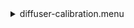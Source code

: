 <details><summary>diffuser-calibration.menu</summary><blockquote><pre><details><summary>diffuser-calibration.cbk</summary><blockquote><pre>&#x1F4D5; <details><summary>gain_high.rcp</summary><blockquote><pre>rcpname gain high&#x1F4D5;  gain high 
The above code block covers:0.00 minutes of camera integration + hardware moves and overhead</pre></blockquote></details>&#x1F4D5; <details><summary>Exposure_80.rcp</summary><blockquote><pre>rcpname exposure 80&#x1F4D5;  exposure 80 
The above code block covers:0.00 minutes of camera integration + hardware moves and overhead</pre></blockquote></details><details><summary>setupFlat.rcp</summary><blockquote><pre>rcpname diffuser  in&#x1F4D5;  diffuser  in 
rcpname cover out&#x1F4D5;  cover out 
rcpname occ		out&#x1F4D5;  occ		out 
rcpname shut	out&#x1F4D5;  shut	out 
rcpname calib	out&#x1F4D5;  calib	out 
The above code block covers:0.00 minutes of camera integration + hardware moves and overhead</pre></blockquote></details><details><summary>setupDark.rcp</summary><blockquote><pre>rcpname shut	in&#x1F4D5;  shut	in 
The above code block covers:0.00 minutes of camera integration + hardware moves and overhead</pre></blockquote></details>&#x1F4D9; <details><summary>dark_01wave_1beam_16sums_10rep_BOTH.rcp</summary><blockquote><pre>rcpname shut	in&#x1F4D5;  shut	in 
rcpname data	rcam	both	656.28	16&#x1F4D9;  data	rcam	both	656.28	16 
rcpname data	rcam	both	656.28	16&#x1F4D9;  data	rcam	both	656.28	16 
rcpname data	rcam	both	656.28	16&#x1F4D9;  data	rcam	both	656.28	16 
rcpname data	rcam	both	656.28	16&#x1F4D9;  data	rcam	both	656.28	16 
rcpname data	rcam	both	656.28	16&#x1F4D9;  data	rcam	both	656.28	16 
rcpname data	rcam	both	656.28	16&#x1F4D9;  data	rcam	both	656.28	16 
rcpname data	rcam	both	656.28	16&#x1F4D9;  data	rcam	both	656.28	16 
rcpname data	rcam	both	656.28	16&#x1F4D9;  data	rcam	both	656.28	16 
rcpname data	rcam	both	656.28	16&#x1F4D9;  data	rcam	both	656.28	16 
rcpname data	rcam	both	656.28	16&#x1F4D9;  data	rcam	both	656.28	16 
The above code block covers:0.90 minutes of camera integration + hardware moves and overhead</pre></blockquote></details><details><summary>setupFlat.rcp</summary><blockquote><pre>rcpname diffuser  in&#x1F4D5;  diffuser  in 
rcpname cover out&#x1F4D5;  cover out 
rcpname occ		out&#x1F4D5;  occ		out 
rcpname shut	out&#x1F4D5;  shut	out 
rcpname calib	out&#x1F4D5;  calib	out 
The above code block covers:0.00 minutes of camera integration + hardware moves and overhead</pre></blockquote></details><details><summary>530_FW.rcp</summary><blockquote><pre>rcpname prefilterrange 530&#x1F4D5;  prefilterrange 530 
The above code block covers:0.00 minutes of camera integration + hardware moves and overhead</pre></blockquote></details>&#x1F4D8; <details><summary>530_01wave_2beam_16sums_4rep_BOTH.rcp</summary><blockquote><pre>rcpname data	rcam	both	530.30	16&#x1F4D8;  data	rcam	both	530.30	16 
rcpname data	tcam	both	530.30	16&#x1F4D8;  data	tcam	both	530.30	16 
rcpname data	rcam	both	530.30	16&#x1F4D8;  data	rcam	both	530.30	16 
rcpname data	tcam	both	530.30	16&#x1F4D8;  data	tcam	both	530.30	16 
rcpname data	rcam	both	530.30	16&#x1F4D8;  data	rcam	both	530.30	16 
rcpname data	tcam	both	530.30	16&#x1F4D8;  data	tcam	both	530.30	16 
rcpname data	rcam	both	530.30	16&#x1F4D8;  data	rcam	both	530.30	16 
rcpname data	tcam	both	530.30	16&#x1F4D8;  data	tcam	both	530.30	16 
The above code block covers:0.72 minutes of camera integration + hardware moves and overhead</pre></blockquote></details><details><summary>637_FW.rcp</summary><blockquote><pre>rcpname prefilterrange 637&#x1F4D5;  prefilterrange 637 
The above code block covers:0.00 minutes of camera integration + hardware moves and overhead</pre></blockquote></details>&#x1F4D8; <details><summary>637_01wave_2beam_16sums_4rep_BOTH.rcp</summary><blockquote><pre>rcpname data	rcam	both	637.40	16&#x1F4D8;  data	rcam	both	637.40	16 
rcpname data	tcam	both	637.40	16&#x1F4D8;  data	tcam	both	637.40	16 
rcpname data	rcam	both	637.40	16&#x1F4D8;  data	rcam	both	637.40	16 
rcpname data	tcam	both	637.40	16&#x1F4D8;  data	tcam	both	637.40	16 
rcpname data	rcam	both	637.40	16&#x1F4D8;  data	rcam	both	637.40	16 
rcpname data	tcam	both	637.40	16&#x1F4D8;  data	tcam	both	637.40	16 
rcpname data	rcam	both	637.40	16&#x1F4D8;  data	rcam	both	637.40	16 
rcpname data	tcam	both	637.40	16&#x1F4D8;  data	tcam	both	637.40	16 
The above code block covers:0.72 minutes of camera integration + hardware moves and overhead</pre></blockquote></details><details><summary>656_FW.rcp</summary><blockquote><pre>rcpname prefilterrange 656&#x1F4D5;  prefilterrange 656 
The above code block covers:0.00 minutes of camera integration + hardware moves and overhead</pre></blockquote></details>&#x1F4D8; <details><summary>656_01wave_2beam_16sums_4rep_BOTH.rcp</summary><blockquote><pre>rcpname data	rcam	both	656.28	16&#x1F4D8;  data	rcam	both	656.28	16 
rcpname data	tcam	both	656.28	16&#x1F4D8;  data	tcam	both	656.28	16 
rcpname data	rcam	both	656.28	16&#x1F4D8;  data	rcam	both	656.28	16 
rcpname data	tcam	both	656.28	16&#x1F4D8;  data	tcam	both	656.28	16 
rcpname data	rcam	both	656.28	16&#x1F4D8;  data	rcam	both	656.28	16 
rcpname data	tcam	both	656.28	16&#x1F4D8;  data	tcam	both	656.28	16 
rcpname data	rcam	both	656.28	16&#x1F4D8;  data	rcam	both	656.28	16 
rcpname data	tcam	both	656.28	16&#x1F4D8;  data	tcam	both	656.28	16 
The above code block covers:0.72 minutes of camera integration + hardware moves and overhead</pre></blockquote></details><details><summary>706_FW.rcp</summary><blockquote><pre>rcpname prefilterrange 706&#x1F4D5;  prefilterrange 706 
The above code block covers:0.00 minutes of camera integration + hardware moves and overhead</pre></blockquote></details>&#x1F4D8; <details><summary>706_01wave_2beam_16sums_4rep_BOTH.rcp</summary><blockquote><pre>rcpname data	rcam	both	706.20	16&#x1F4D8;  data	rcam	both	706.20	16 
rcpname data	tcam	both	706.20	16&#x1F4D8;  data	tcam	both	706.20	16 
rcpname data	rcam	both	706.20	16&#x1F4D8;  data	rcam	both	706.20	16 
rcpname data	tcam	both	706.20	16&#x1F4D8;  data	tcam	both	706.20	16 
rcpname data	rcam	both	706.20	16&#x1F4D8;  data	rcam	both	706.20	16 
rcpname data	tcam	both	706.20	16&#x1F4D8;  data	tcam	both	706.20	16 
rcpname data	rcam	both	706.20	16&#x1F4D8;  data	rcam	both	706.20	16 
rcpname data	tcam	both	706.20	16&#x1F4D8;  data	tcam	both	706.20	16 
The above code block covers:0.72 minutes of camera integration + hardware moves and overhead</pre></blockquote></details><details><summary>789_FW.rcp</summary><blockquote><pre>rcpname prefilterrange 789&#x1F4D5;  prefilterrange 789 
The above code block covers:0.00 minutes of camera integration + hardware moves and overhead</pre></blockquote></details>&#x1F4D8; <details><summary>789_01wave_2beam_16sums_4rep_BOTH.rcp</summary><blockquote><pre>rcpname data	rcam	both	789.40	16&#x1F4D8;  data	rcam	both	789.40	16 
rcpname data	tcam	both	789.40	16&#x1F4D8;  data	tcam	both	789.40	16 
rcpname data	rcam	both	789.40	16&#x1F4D8;  data	rcam	both	789.40	16 
rcpname data	tcam	both	789.40	16&#x1F4D8;  data	tcam	both	789.40	16 
rcpname data	rcam	both	789.40	16&#x1F4D8;  data	rcam	both	789.40	16 
rcpname data	tcam	both	789.40	16&#x1F4D8;  data	tcam	both	789.40	16 
rcpname data	rcam	both	789.40	16&#x1F4D8;  data	rcam	both	789.40	16 
rcpname data	tcam	both	789.40	16&#x1F4D8;  data	tcam	both	789.40	16 
The above code block covers:0.72 minutes of camera integration + hardware moves and overhead</pre></blockquote></details><details><summary>1074_FW.rcp</summary><blockquote><pre>rcpname prefilterrange 1074&#x1F4D5;  prefilterrange 1074 
The above code block covers:0.00 minutes of camera integration + hardware moves and overhead</pre></blockquote></details>&#x1F4D8; <details><summary>1074_01wave_2beam_16sums_4rep_BOTH.rcp</summary><blockquote><pre>rcpname data	rcam	both	1074.70	16&#x1F4D8;  data	rcam	both	1074.70	16 
rcpname data	tcam	both	1074.70	16&#x1F4D8;  data	tcam	both	1074.70	16 
rcpname data	rcam	both	1074.70	16&#x1F4D8;  data	rcam	both	1074.70	16 
rcpname data	tcam	both	1074.70	16&#x1F4D8;  data	tcam	both	1074.70	16 
rcpname data	rcam	both	1074.70	16&#x1F4D8;  data	rcam	both	1074.70	16 
rcpname data	tcam	both	1074.70	16&#x1F4D8;  data	tcam	both	1074.70	16 
rcpname data	rcam	both	1074.70	16&#x1F4D8;  data	rcam	both	1074.70	16 
rcpname data	tcam	both	1074.70	16&#x1F4D8;  data	tcam	both	1074.70	16 
The above code block covers:0.72 minutes of camera integration + hardware moves and overhead</pre></blockquote></details><details><summary>1079_FW.rcp</summary><blockquote><pre>rcpname prefilterrange 1079&#x1F4D5;  prefilterrange 1079 
The above code block covers:0.00 minutes of camera integration + hardware moves and overhead</pre></blockquote></details>&#x1F4D8; <details><summary>1079_01wave_2beam_16sums_4rep_BOTH.rcp</summary><blockquote><pre>rcpname data	rcam	both	1079.80	16&#x1F4D8;  data	rcam	both	1079.80	16 
rcpname data	tcam	both	1079.80	16&#x1F4D8;  data	tcam	both	1079.80	16 
rcpname data	rcam	both	1079.80	16&#x1F4D8;  data	rcam	both	1079.80	16 
rcpname data	tcam	both	1079.80	16&#x1F4D8;  data	tcam	both	1079.80	16 
rcpname data	rcam	both	1079.80	16&#x1F4D8;  data	rcam	both	1079.80	16 
rcpname data	tcam	both	1079.80	16&#x1F4D8;  data	tcam	both	1079.80	16 
rcpname data	rcam	both	1079.80	16&#x1F4D8;  data	rcam	both	1079.80	16 
rcpname data	tcam	both	1079.80	16&#x1F4D8;  data	tcam	both	1079.80	16 
The above code block covers:0.72 minutes of camera integration + hardware moves and overhead</pre></blockquote></details><details><summary>1083_FW.rcp</summary><blockquote><pre>rcpname prefilterrange 1083&#x1F4D5;  prefilterrange 1083 
The above code block covers:0.00 minutes of camera integration + hardware moves and overhead</pre></blockquote></details>&#x1F4D8; <details><summary>1083_01wave_2beam_16sums_4rep_BOTH.rcp</summary><blockquote><pre>rcpname data	rcam	both	1083.00	16&#x1F4D8;  data	rcam	both	1083.00	16 
rcpname data	tcam	both	1083.00	16&#x1F4D8;  data	tcam	both	1083.00	16 
rcpname data	rcam	both	1083.00	16&#x1F4D8;  data	rcam	both	1083.00	16 
rcpname data	tcam	both	1083.00	16&#x1F4D8;  data	tcam	both	1083.00	16 
rcpname data	rcam	both	1083.00	16&#x1F4D8;  data	rcam	both	1083.00	16 
rcpname data	tcam	both	1083.00	16&#x1F4D8;  data	tcam	both	1083.00	16 
rcpname data	rcam	both	1083.00	16&#x1F4D8;  data	rcam	both	1083.00	16 
rcpname data	tcam	both	1083.00	16&#x1F4D8;  data	tcam	both	1083.00	16 
The above code block covers:0.72 minutes of camera integration + hardware moves and overhead</pre></blockquote></details><details><summary>setupDark.rcp</summary><blockquote><pre>rcpname shut	in&#x1F4D5;  shut	in 
The above code block covers:0.00 minutes of camera integration + hardware moves and overhead</pre></blockquote></details>&#x1F4D9; <details><summary>dark_01wave_1beam_16sums_10rep_BOTH.rcp</summary><blockquote><pre>rcpname shut	in&#x1F4D5;  shut	in 
rcpname data	rcam	both	656.28	16&#x1F4D9;  data	rcam	both	656.28	16 
rcpname data	rcam	both	656.28	16&#x1F4D9;  data	rcam	both	656.28	16 
rcpname data	rcam	both	656.28	16&#x1F4D9;  data	rcam	both	656.28	16 
rcpname data	rcam	both	656.28	16&#x1F4D9;  data	rcam	both	656.28	16 
rcpname data	rcam	both	656.28	16&#x1F4D9;  data	rcam	both	656.28	16 
rcpname data	rcam	both	656.28	16&#x1F4D9;  data	rcam	both	656.28	16 
rcpname data	rcam	both	656.28	16&#x1F4D9;  data	rcam	both	656.28	16 
rcpname data	rcam	both	656.28	16&#x1F4D9;  data	rcam	both	656.28	16 
rcpname data	rcam	both	656.28	16&#x1F4D9;  data	rcam	both	656.28	16 
rcpname data	rcam	both	656.28	16&#x1F4D9;  data	rcam	both	656.28	16 
The above code block covers:0.90 minutes of camera integration + hardware moves and overhead</pre></blockquote></details><details><summary>setupND.rcp</summary><blockquote><pre>rcpname shut in&#x1F4D5;  shut in 
rcpname diffuser  out&#x1F4D5;  diffuser  out 
rcpname nd in&#x1F4D5;  nd in 
rcpname cover out&#x1F4D5;  cover out 
rcpname occ		out&#x1F4D5;  occ		out 
rcpname calib	out&#x1F4D5;  calib	out 
rcpname shut	out&#x1F4D5;  shut	out 
The above code block covers:0.00 minutes of camera integration + hardware moves and overhead</pre></blockquote></details><details><summary>530_FW.rcp</summary><blockquote><pre>rcpname prefilterrange 530&#x1F4D5;  prefilterrange 530 
The above code block covers:0.00 minutes of camera integration + hardware moves and overhead</pre></blockquote></details>&#x1F4D7; <details><summary>530_01wave_2beam_16sums_4rep_BOTH.rcp</summary><blockquote><pre>rcpname data	rcam	both	530.30	16&#x1F4D7;  data	rcam	both	530.30	16 
rcpname data	tcam	both	530.30	16&#x1F4D7;  data	tcam	both	530.30	16 
rcpname data	rcam	both	530.30	16&#x1F4D7;  data	rcam	both	530.30	16 
rcpname data	tcam	both	530.30	16&#x1F4D7;  data	tcam	both	530.30	16 
rcpname data	rcam	both	530.30	16&#x1F4D7;  data	rcam	both	530.30	16 
rcpname data	tcam	both	530.30	16&#x1F4D7;  data	tcam	both	530.30	16 
rcpname data	rcam	both	530.30	16&#x1F4D7;  data	rcam	both	530.30	16 
rcpname data	tcam	both	530.30	16&#x1F4D7;  data	tcam	both	530.30	16 
The above code block covers:0.72 minutes of camera integration + hardware moves and overhead</pre></blockquote></details><details><summary>637_FW.rcp</summary><blockquote><pre>rcpname prefilterrange 637&#x1F4D5;  prefilterrange 637 
The above code block covers:0.00 minutes of camera integration + hardware moves and overhead</pre></blockquote></details>&#x1F4D7; <details><summary>637_01wave_2beam_16sums_4rep_BOTH.rcp</summary><blockquote><pre>rcpname data	rcam	both	637.40	16&#x1F4D7;  data	rcam	both	637.40	16 
rcpname data	tcam	both	637.40	16&#x1F4D7;  data	tcam	both	637.40	16 
rcpname data	rcam	both	637.40	16&#x1F4D7;  data	rcam	both	637.40	16 
rcpname data	tcam	both	637.40	16&#x1F4D7;  data	tcam	both	637.40	16 
rcpname data	rcam	both	637.40	16&#x1F4D7;  data	rcam	both	637.40	16 
rcpname data	tcam	both	637.40	16&#x1F4D7;  data	tcam	both	637.40	16 
rcpname data	rcam	both	637.40	16&#x1F4D7;  data	rcam	both	637.40	16 
rcpname data	tcam	both	637.40	16&#x1F4D7;  data	tcam	both	637.40	16 
The above code block covers:0.72 minutes of camera integration + hardware moves and overhead</pre></blockquote></details><details><summary>656_FW.rcp</summary><blockquote><pre>rcpname prefilterrange 656&#x1F4D5;  prefilterrange 656 
The above code block covers:0.00 minutes of camera integration + hardware moves and overhead</pre></blockquote></details>&#x1F4D7; <details><summary>656_01wave_2beam_16sums_4rep_BOTH.rcp</summary><blockquote><pre>rcpname data	rcam	both	656.28	16&#x1F4D7;  data	rcam	both	656.28	16 
rcpname data	tcam	both	656.28	16&#x1F4D7;  data	tcam	both	656.28	16 
rcpname data	rcam	both	656.28	16&#x1F4D7;  data	rcam	both	656.28	16 
rcpname data	tcam	both	656.28	16&#x1F4D7;  data	tcam	both	656.28	16 
rcpname data	rcam	both	656.28	16&#x1F4D7;  data	rcam	both	656.28	16 
rcpname data	tcam	both	656.28	16&#x1F4D7;  data	tcam	both	656.28	16 
rcpname data	rcam	both	656.28	16&#x1F4D7;  data	rcam	both	656.28	16 
rcpname data	tcam	both	656.28	16&#x1F4D7;  data	tcam	both	656.28	16 
The above code block covers:0.72 minutes of camera integration + hardware moves and overhead</pre></blockquote></details><details><summary>706_FW.rcp</summary><blockquote><pre>rcpname prefilterrange 706&#x1F4D5;  prefilterrange 706 
The above code block covers:0.00 minutes of camera integration + hardware moves and overhead</pre></blockquote></details>&#x1F4D7; <details><summary>706_01wave_2beam_16sums_4rep_BOTH.rcp</summary><blockquote><pre>rcpname data	rcam	both	706.20	16&#x1F4D7;  data	rcam	both	706.20	16 
rcpname data	tcam	both	706.20	16&#x1F4D7;  data	tcam	both	706.20	16 
rcpname data	rcam	both	706.20	16&#x1F4D7;  data	rcam	both	706.20	16 
rcpname data	tcam	both	706.20	16&#x1F4D7;  data	tcam	both	706.20	16 
rcpname data	rcam	both	706.20	16&#x1F4D7;  data	rcam	both	706.20	16 
rcpname data	tcam	both	706.20	16&#x1F4D7;  data	tcam	both	706.20	16 
rcpname data	rcam	both	706.20	16&#x1F4D7;  data	rcam	both	706.20	16 
rcpname data	tcam	both	706.20	16&#x1F4D7;  data	tcam	both	706.20	16 
The above code block covers:0.72 minutes of camera integration + hardware moves and overhead</pre></blockquote></details><details><summary>789_FW.rcp</summary><blockquote><pre>rcpname prefilterrange 789&#x1F4D5;  prefilterrange 789 
The above code block covers:0.00 minutes of camera integration + hardware moves and overhead</pre></blockquote></details>&#x1F4D7; <details><summary>789_01wave_2beam_16sums_4rep_BOTH.rcp</summary><blockquote><pre>rcpname data	rcam	both	789.40	16&#x1F4D7;  data	rcam	both	789.40	16 
rcpname data	tcam	both	789.40	16&#x1F4D7;  data	tcam	both	789.40	16 
rcpname data	rcam	both	789.40	16&#x1F4D7;  data	rcam	both	789.40	16 
rcpname data	tcam	both	789.40	16&#x1F4D7;  data	tcam	both	789.40	16 
rcpname data	rcam	both	789.40	16&#x1F4D7;  data	rcam	both	789.40	16 
rcpname data	tcam	both	789.40	16&#x1F4D7;  data	tcam	both	789.40	16 
rcpname data	rcam	both	789.40	16&#x1F4D7;  data	rcam	both	789.40	16 
rcpname data	tcam	both	789.40	16&#x1F4D7;  data	tcam	both	789.40	16 
The above code block covers:0.72 minutes of camera integration + hardware moves and overhead</pre></blockquote></details><details><summary>1074_FW.rcp</summary><blockquote><pre>rcpname prefilterrange 1074&#x1F4D5;  prefilterrange 1074 
The above code block covers:0.00 minutes of camera integration + hardware moves and overhead</pre></blockquote></details>&#x1F4D7; <details><summary>1074_01wave_2beam_16sums_4rep_BOTH.rcp</summary><blockquote><pre>rcpname data	rcam	both	1074.70	16&#x1F4D7;  data	rcam	both	1074.70	16 
rcpname data	tcam	both	1074.70	16&#x1F4D7;  data	tcam	both	1074.70	16 
rcpname data	rcam	both	1074.70	16&#x1F4D7;  data	rcam	both	1074.70	16 
rcpname data	tcam	both	1074.70	16&#x1F4D7;  data	tcam	both	1074.70	16 
rcpname data	rcam	both	1074.70	16&#x1F4D7;  data	rcam	both	1074.70	16 
rcpname data	tcam	both	1074.70	16&#x1F4D7;  data	tcam	both	1074.70	16 
rcpname data	rcam	both	1074.70	16&#x1F4D7;  data	rcam	both	1074.70	16 
rcpname data	tcam	both	1074.70	16&#x1F4D7;  data	tcam	both	1074.70	16 
The above code block covers:0.72 minutes of camera integration + hardware moves and overhead</pre></blockquote></details><details><summary>1079_FW.rcp</summary><blockquote><pre>rcpname prefilterrange 1079&#x1F4D5;  prefilterrange 1079 
The above code block covers:0.00 minutes of camera integration + hardware moves and overhead</pre></blockquote></details>&#x1F4D7; <details><summary>1079_01wave_2beam_16sums_4rep_BOTH.rcp</summary><blockquote><pre>rcpname data	rcam	both	1079.80	16&#x1F4D7;  data	rcam	both	1079.80	16 
rcpname data	tcam	both	1079.80	16&#x1F4D7;  data	tcam	both	1079.80	16 
rcpname data	rcam	both	1079.80	16&#x1F4D7;  data	rcam	both	1079.80	16 
rcpname data	tcam	both	1079.80	16&#x1F4D7;  data	tcam	both	1079.80	16 
rcpname data	rcam	both	1079.80	16&#x1F4D7;  data	rcam	both	1079.80	16 
rcpname data	tcam	both	1079.80	16&#x1F4D7;  data	tcam	both	1079.80	16 
rcpname data	rcam	both	1079.80	16&#x1F4D7;  data	rcam	both	1079.80	16 
rcpname data	tcam	both	1079.80	16&#x1F4D7;  data	tcam	both	1079.80	16 
The above code block covers:0.72 minutes of camera integration + hardware moves and overhead</pre></blockquote></details><details><summary>1083_FW.rcp</summary><blockquote><pre>rcpname prefilterrange 1083&#x1F4D5;  prefilterrange 1083 
The above code block covers:0.00 minutes of camera integration + hardware moves and overhead</pre></blockquote></details>&#x1F4D7; <details><summary>1083_01wave_2beam_16sums_4rep_BOTH.rcp</summary><blockquote><pre>rcpname data	rcam	both	1083.00	16&#x1F4D7;  data	rcam	both	1083.00	16 
rcpname data	tcam	both	1083.00	16&#x1F4D7;  data	tcam	both	1083.00	16 
rcpname data	rcam	both	1083.00	16&#x1F4D7;  data	rcam	both	1083.00	16 
rcpname data	tcam	both	1083.00	16&#x1F4D7;  data	tcam	both	1083.00	16 
rcpname data	rcam	both	1083.00	16&#x1F4D7;  data	rcam	both	1083.00	16 
rcpname data	tcam	both	1083.00	16&#x1F4D7;  data	tcam	both	1083.00	16 
rcpname data	rcam	both	1083.00	16&#x1F4D7;  data	rcam	both	1083.00	16 
rcpname data	tcam	both	1083.00	16&#x1F4D7;  data	tcam	both	1083.00	16 
The above code block covers:0.72 minutes of camera integration + hardware moves and overhead</pre></blockquote></details><details><summary>setupDark.rcp</summary><blockquote><pre>rcpname shut	in&#x1F4D5;  shut	in 
The above code block covers:0.00 minutes of camera integration + hardware moves and overhead</pre></blockquote></details>&#x1F4D9; <details><summary>dark_01wave_1beam_16sums_10rep_BOTH.rcp</summary><blockquote><pre>rcpname shut	in&#x1F4D5;  shut	in 
rcpname data	rcam	both	656.28	16&#x1F4D9;  data	rcam	both	656.28	16 
rcpname data	rcam	both	656.28	16&#x1F4D9;  data	rcam	both	656.28	16 
rcpname data	rcam	both	656.28	16&#x1F4D9;  data	rcam	both	656.28	16 
rcpname data	rcam	both	656.28	16&#x1F4D9;  data	rcam	both	656.28	16 
rcpname data	rcam	both	656.28	16&#x1F4D9;  data	rcam	both	656.28	16 
rcpname data	rcam	both	656.28	16&#x1F4D9;  data	rcam	both	656.28	16 
rcpname data	rcam	both	656.28	16&#x1F4D9;  data	rcam	both	656.28	16 
rcpname data	rcam	both	656.28	16&#x1F4D9;  data	rcam	both	656.28	16 
rcpname data	rcam	both	656.28	16&#x1F4D9;  data	rcam	both	656.28	16 
rcpname data	rcam	both	656.28	16&#x1F4D9;  data	rcam	both	656.28	16 
The above code block covers:0.90 minutes of camera integration + hardware moves and overhead</pre></blockquote></details>&#x1F4D9; <details><summary>ND_OUT.rcp</summary><blockquote><pre>rcpname nd out&#x1F4D5;  nd out 
The above code block covers:0.00 minutes of camera integration + hardware moves and overhead</pre></blockquote></details><details><summary>setupND.rcp</summary><blockquote><pre>rcpname shut in&#x1F4D5;  shut in 
rcpname diffuser  out&#x1F4D5;  diffuser  out 
rcpname nd in&#x1F4D5;  nd in 
rcpname cover out&#x1F4D5;  cover out 
rcpname occ		out&#x1F4D5;  occ		out 
rcpname calib	out&#x1F4D5;  calib	out 
rcpname shut	out&#x1F4D5;  shut	out 
The above code block covers:0.00 minutes of camera integration + hardware moves and overhead</pre></blockquote></details>&#x1F4D7; <details><summary>530_01wave_2beam_16sums_4rep_BOTH.rcp</summary><blockquote><pre>rcpname data	rcam	both	530.30	16&#x1F4D7;  data	rcam	both	530.30	16 
rcpname data	tcam	both	530.30	16&#x1F4D7;  data	tcam	both	530.30	16 
rcpname data	rcam	both	530.30	16&#x1F4D7;  data	rcam	both	530.30	16 
rcpname data	tcam	both	530.30	16&#x1F4D7;  data	tcam	both	530.30	16 
rcpname data	rcam	both	530.30	16&#x1F4D7;  data	rcam	both	530.30	16 
rcpname data	tcam	both	530.30	16&#x1F4D7;  data	tcam	both	530.30	16 
rcpname data	rcam	both	530.30	16&#x1F4D7;  data	rcam	both	530.30	16 
rcpname data	tcam	both	530.30	16&#x1F4D7;  data	tcam	both	530.30	16 
The above code block covers:0.72 minutes of camera integration + hardware moves and overhead</pre></blockquote></details><details><summary>637_FW.rcp</summary><blockquote><pre>rcpname prefilterrange 637&#x1F4D5;  prefilterrange 637 
The above code block covers:0.00 minutes of camera integration + hardware moves and overhead</pre></blockquote></details>&#x1F4D7; <details><summary>637_01wave_2beam_16sums_4rep_BOTH.rcp</summary><blockquote><pre>rcpname data	rcam	both	637.40	16&#x1F4D7;  data	rcam	both	637.40	16 
rcpname data	tcam	both	637.40	16&#x1F4D7;  data	tcam	both	637.40	16 
rcpname data	rcam	both	637.40	16&#x1F4D7;  data	rcam	both	637.40	16 
rcpname data	tcam	both	637.40	16&#x1F4D7;  data	tcam	both	637.40	16 
rcpname data	rcam	both	637.40	16&#x1F4D7;  data	rcam	both	637.40	16 
rcpname data	tcam	both	637.40	16&#x1F4D7;  data	tcam	both	637.40	16 
rcpname data	rcam	both	637.40	16&#x1F4D7;  data	rcam	both	637.40	16 
rcpname data	tcam	both	637.40	16&#x1F4D7;  data	tcam	both	637.40	16 
The above code block covers:0.72 minutes of camera integration + hardware moves and overhead</pre></blockquote></details><details><summary>656_FW.rcp</summary><blockquote><pre>rcpname prefilterrange 656&#x1F4D5;  prefilterrange 656 
The above code block covers:0.00 minutes of camera integration + hardware moves and overhead</pre></blockquote></details>&#x1F4D7; <details><summary>656_01wave_2beam_16sums_4rep_BOTH.rcp</summary><blockquote><pre>rcpname data	rcam	both	656.28	16&#x1F4D7;  data	rcam	both	656.28	16 
rcpname data	tcam	both	656.28	16&#x1F4D7;  data	tcam	both	656.28	16 
rcpname data	rcam	both	656.28	16&#x1F4D7;  data	rcam	both	656.28	16 
rcpname data	tcam	both	656.28	16&#x1F4D7;  data	tcam	both	656.28	16 
rcpname data	rcam	both	656.28	16&#x1F4D7;  data	rcam	both	656.28	16 
rcpname data	tcam	both	656.28	16&#x1F4D7;  data	tcam	both	656.28	16 
rcpname data	rcam	both	656.28	16&#x1F4D7;  data	rcam	both	656.28	16 
rcpname data	tcam	both	656.28	16&#x1F4D7;  data	tcam	both	656.28	16 
The above code block covers:0.72 minutes of camera integration + hardware moves and overhead</pre></blockquote></details><details><summary>706_FW.rcp</summary><blockquote><pre>rcpname prefilterrange 706&#x1F4D5;  prefilterrange 706 
The above code block covers:0.00 minutes of camera integration + hardware moves and overhead</pre></blockquote></details>&#x1F4D7; <details><summary>706_01wave_2beam_16sums_4rep_BOTH.rcp</summary><blockquote><pre>rcpname data	rcam	both	706.20	16&#x1F4D7;  data	rcam	both	706.20	16 
rcpname data	tcam	both	706.20	16&#x1F4D7;  data	tcam	both	706.20	16 
rcpname data	rcam	both	706.20	16&#x1F4D7;  data	rcam	both	706.20	16 
rcpname data	tcam	both	706.20	16&#x1F4D7;  data	tcam	both	706.20	16 
rcpname data	rcam	both	706.20	16&#x1F4D7;  data	rcam	both	706.20	16 
rcpname data	tcam	both	706.20	16&#x1F4D7;  data	tcam	both	706.20	16 
rcpname data	rcam	both	706.20	16&#x1F4D7;  data	rcam	both	706.20	16 
rcpname data	tcam	both	706.20	16&#x1F4D7;  data	tcam	both	706.20	16 
The above code block covers:0.72 minutes of camera integration + hardware moves and overhead</pre></blockquote></details><details><summary>789_FW.rcp</summary><blockquote><pre>rcpname prefilterrange 789&#x1F4D5;  prefilterrange 789 
The above code block covers:0.00 minutes of camera integration + hardware moves and overhead</pre></blockquote></details>&#x1F4D7; <details><summary>789_01wave_2beam_16sums_4rep_BOTH.rcp</summary><blockquote><pre>rcpname data	rcam	both	789.40	16&#x1F4D7;  data	rcam	both	789.40	16 
rcpname data	tcam	both	789.40	16&#x1F4D7;  data	tcam	both	789.40	16 
rcpname data	rcam	both	789.40	16&#x1F4D7;  data	rcam	both	789.40	16 
rcpname data	tcam	both	789.40	16&#x1F4D7;  data	tcam	both	789.40	16 
rcpname data	rcam	both	789.40	16&#x1F4D7;  data	rcam	both	789.40	16 
rcpname data	tcam	both	789.40	16&#x1F4D7;  data	tcam	both	789.40	16 
rcpname data	rcam	both	789.40	16&#x1F4D7;  data	rcam	both	789.40	16 
rcpname data	tcam	both	789.40	16&#x1F4D7;  data	tcam	both	789.40	16 
The above code block covers:0.72 minutes of camera integration + hardware moves and overhead</pre></blockquote></details><details><summary>1074_FW.rcp</summary><blockquote><pre>rcpname prefilterrange 1074&#x1F4D5;  prefilterrange 1074 
The above code block covers:0.00 minutes of camera integration + hardware moves and overhead</pre></blockquote></details>&#x1F4D7; <details><summary>1074_01wave_2beam_16sums_4rep_BOTH.rcp</summary><blockquote><pre>rcpname data	rcam	both	1074.70	16&#x1F4D7;  data	rcam	both	1074.70	16 
rcpname data	tcam	both	1074.70	16&#x1F4D7;  data	tcam	both	1074.70	16 
rcpname data	rcam	both	1074.70	16&#x1F4D7;  data	rcam	both	1074.70	16 
rcpname data	tcam	both	1074.70	16&#x1F4D7;  data	tcam	both	1074.70	16 
rcpname data	rcam	both	1074.70	16&#x1F4D7;  data	rcam	both	1074.70	16 
rcpname data	tcam	both	1074.70	16&#x1F4D7;  data	tcam	both	1074.70	16 
rcpname data	rcam	both	1074.70	16&#x1F4D7;  data	rcam	both	1074.70	16 
rcpname data	tcam	both	1074.70	16&#x1F4D7;  data	tcam	both	1074.70	16 
The above code block covers:0.72 minutes of camera integration + hardware moves and overhead</pre></blockquote></details><details><summary>1079_FW.rcp</summary><blockquote><pre>rcpname prefilterrange 1079&#x1F4D5;  prefilterrange 1079 
The above code block covers:0.00 minutes of camera integration + hardware moves and overhead</pre></blockquote></details>&#x1F4D7; <details><summary>1079_01wave_2beam_16sums_4rep_BOTH.rcp</summary><blockquote><pre>rcpname data	rcam	both	1079.80	16&#x1F4D7;  data	rcam	both	1079.80	16 
rcpname data	tcam	both	1079.80	16&#x1F4D7;  data	tcam	both	1079.80	16 
rcpname data	rcam	both	1079.80	16&#x1F4D7;  data	rcam	both	1079.80	16 
rcpname data	tcam	both	1079.80	16&#x1F4D7;  data	tcam	both	1079.80	16 
rcpname data	rcam	both	1079.80	16&#x1F4D7;  data	rcam	both	1079.80	16 
rcpname data	tcam	both	1079.80	16&#x1F4D7;  data	tcam	both	1079.80	16 
rcpname data	rcam	both	1079.80	16&#x1F4D7;  data	rcam	both	1079.80	16 
rcpname data	tcam	both	1079.80	16&#x1F4D7;  data	tcam	both	1079.80	16 
The above code block covers:0.72 minutes of camera integration + hardware moves and overhead</pre></blockquote></details><details><summary>1083_FW.rcp</summary><blockquote><pre>rcpname prefilterrange 1083&#x1F4D5;  prefilterrange 1083 
The above code block covers:0.00 minutes of camera integration + hardware moves and overhead</pre></blockquote></details>&#x1F4D7; <details><summary>1083_01wave_2beam_16sums_4rep_BOTH.rcp</summary><blockquote><pre>rcpname data	rcam	both	1083.00	16&#x1F4D7;  data	rcam	both	1083.00	16 
rcpname data	tcam	both	1083.00	16&#x1F4D7;  data	tcam	both	1083.00	16 
rcpname data	rcam	both	1083.00	16&#x1F4D7;  data	rcam	both	1083.00	16 
rcpname data	tcam	both	1083.00	16&#x1F4D7;  data	tcam	both	1083.00	16 
rcpname data	rcam	both	1083.00	16&#x1F4D7;  data	rcam	both	1083.00	16 
rcpname data	tcam	both	1083.00	16&#x1F4D7;  data	tcam	both	1083.00	16 
rcpname data	rcam	both	1083.00	16&#x1F4D7;  data	rcam	both	1083.00	16 
rcpname data	tcam	both	1083.00	16&#x1F4D7;  data	tcam	both	1083.00	16 
The above code block covers:0.72 minutes of camera integration + hardware moves and overhead</pre></blockquote></details><details><summary>setupDark.rcp</summary><blockquote><pre>rcpname shut	in&#x1F4D5;  shut	in 
The above code block covers:0.00 minutes of camera integration + hardware moves and overhead</pre></blockquote></details>The above code block covers:20.05 minutes of camera integration + hardware moves and overhead</pre></blockquote></details></pre></blockquote></details>